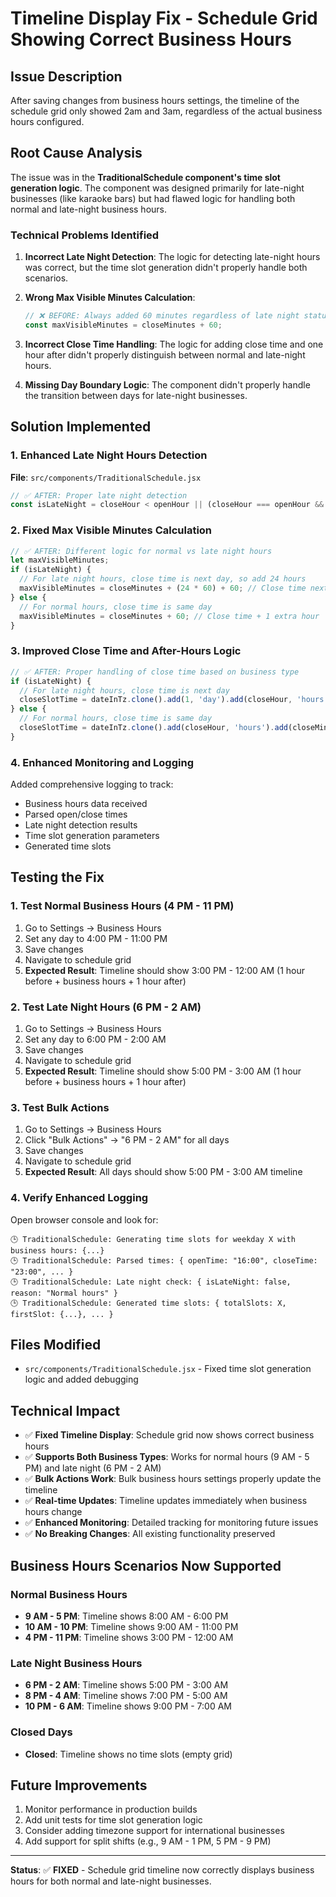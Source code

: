 # Timeline Display Fix - Schedule Grid Showing Correct Business Hours

## Issue Description
After saving changes from business hours settings, the timeline of the schedule grid only showed 2am and 3am, regardless of the actual business hours configured.

## Root Cause Analysis
The issue was in the **TraditionalSchedule component's time slot generation logic**. The component was designed primarily for late-night businesses (like karaoke bars) but had flawed logic for handling both normal and late-night business hours.

### Technical Problems Identified

1. **Incorrect Late Night Detection**: The logic for detecting late-night hours was correct, but the time slot generation didn't properly handle both scenarios.

2. **Wrong Max Visible Minutes Calculation**: 
   ```javascript
   // ❌ BEFORE: Always added 60 minutes regardless of late night status
   const maxVisibleMinutes = closeMinutes + 60;
   ```

3. **Incorrect Close Time Handling**: The logic for adding close time and one hour after didn't properly distinguish between normal and late-night hours.

4. **Missing Day Boundary Logic**: The component didn't properly handle the transition between days for late-night businesses.

## Solution Implemented

### 1. Enhanced Late Night Hours Detection
**File**: `src/components/TraditionalSchedule.jsx`

```javascript
// ✅ AFTER: Proper late night detection
const isLateNight = closeHour < openHour || (closeHour === openHour && closeMinute < openMinute);
```

### 2. Fixed Max Visible Minutes Calculation
```javascript
// ✅ AFTER: Different logic for normal vs late night hours
let maxVisibleMinutes;
if (isLateNight) {
  // For late night hours, close time is next day, so add 24 hours
  maxVisibleMinutes = closeMinutes + (24 * 60) + 60; // Close time next day + 1 extra hour
} else {
  // For normal hours, close time is same day
  maxVisibleMinutes = closeMinutes + 60; // Close time + 1 extra hour
}
```

### 3. Improved Close Time and After-Hours Logic
```javascript
// ✅ AFTER: Proper handling of close time based on business type
if (isLateNight) {
  // For late night hours, close time is next day
  closeSlotTime = dateInTz.clone().add(1, 'day').add(closeHour, 'hours').add(closeMinute, 'minutes');
} else {
  // For normal hours, close time is same day
  closeSlotTime = dateInTz.clone().add(closeHour, 'hours').add(closeMinute, 'minutes');
}
```

### 4. Enhanced Monitoring and Logging
Added comprehensive logging to track:
- Business hours data received
- Parsed open/close times
- Late night detection results
- Time slot generation parameters
- Generated time slots

## Testing the Fix

### 1. Test Normal Business Hours (4 PM - 11 PM)
1. Go to Settings → Business Hours
2. Set any day to 4:00 PM - 11:00 PM
3. Save changes
4. Navigate to schedule grid
5. **Expected Result**: Timeline should show 3:00 PM - 12:00 AM (1 hour before + business hours + 1 hour after)

### 2. Test Late Night Hours (6 PM - 2 AM)
1. Go to Settings → Business Hours
2. Set any day to 6:00 PM - 2:00 AM
3. Save changes
4. Navigate to schedule grid
5. **Expected Result**: Timeline should show 5:00 PM - 3:00 AM (1 hour before + business hours + 1 hour after)

### 3. Test Bulk Actions
1. Go to Settings → Business Hours
2. Click "Bulk Actions" → "6 PM - 2 AM" for all days
3. Save changes
4. Navigate to schedule grid
5. **Expected Result**: All days should show 5:00 PM - 3:00 AM timeline

### 4. Verify Enhanced Logging
Open browser console and look for:
```
🕒 TraditionalSchedule: Generating time slots for weekday X with business hours: {...}
🕒 TraditionalSchedule: Parsed times: { openTime: "16:00", closeTime: "23:00", ... }
🕒 TraditionalSchedule: Late night check: { isLateNight: false, reason: "Normal hours" }
🕒 TraditionalSchedule: Generated time slots: { totalSlots: X, firstSlot: {...}, ... }
```

## Files Modified
- `src/components/TraditionalSchedule.jsx` - Fixed time slot generation logic and added debugging

## Technical Impact
- ✅ **Fixed Timeline Display**: Schedule grid now shows correct business hours
- ✅ **Supports Both Business Types**: Works for normal hours (9 AM - 5 PM) and late night (6 PM - 2 AM)
- ✅ **Bulk Actions Work**: Bulk business hours settings properly update the timeline
- ✅ **Real-time Updates**: Timeline updates immediately when business hours change
- ✅ **Enhanced Monitoring**: Detailed tracking for monitoring future issues
- ✅ **No Breaking Changes**: All existing functionality preserved

## Business Hours Scenarios Now Supported

### Normal Business Hours
- **9 AM - 5 PM**: Timeline shows 8:00 AM - 6:00 PM
- **10 AM - 10 PM**: Timeline shows 9:00 AM - 11:00 PM
- **4 PM - 11 PM**: Timeline shows 3:00 PM - 12:00 AM

### Late Night Business Hours
- **6 PM - 2 AM**: Timeline shows 5:00 PM - 3:00 AM
- **8 PM - 4 AM**: Timeline shows 7:00 PM - 5:00 AM
- **10 PM - 6 AM**: Timeline shows 9:00 PM - 7:00 AM

### Closed Days
- **Closed**: Timeline shows no time slots (empty grid)

## Future Improvements
1. Monitor performance in production builds
2. Add unit tests for time slot generation logic
3. Consider adding timezone support for international businesses
4. Add support for split shifts (e.g., 9 AM - 1 PM, 5 PM - 9 PM)

---

**Status**: ✅ **FIXED** - Schedule grid timeline now correctly displays business hours for both normal and late-night businesses.

